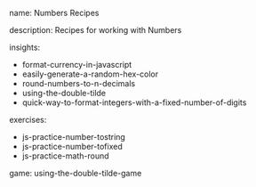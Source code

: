name: Numbers Recipes

description: Recipes for working with Numbers

insights:
  - format-currency-in-javascript
  - easily-generate-a-random-hex-color
  - round-numbers-to-n-decimals
  - using-the-double-tilde
  - quick-way-to-format-integers-with-a-fixed-number-of-digits

exercises:
  - js-practice-number-tostring
  - js-practice-number-tofixed
  - js-practice-math-round

game: using-the-double-tilde-game
